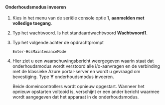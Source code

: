 <!--author=SharS last changed: 12/01/15-->

#### <a name="to-enter-maintenance-mode"></a>Onderhoudsmodus invoeren
1. Kies in het menu van de seriële console optie 1, **aanmelden met volledige toegang**.
2. Typ het wachtwoord. Is het standaardwachtwoord **Wachtwoord1**.
3. Typ het volgende achter de opdrachtprompt
   
     `Enter-HcsMaintenanceMode`
4. Hier ziet u een waarschuwingsbericht weergegeven waarin staat dat onderhoudsmodus wordt verstoord alle i/o-aanvragen en de verbinding met de klassieke Azure portal-server en wordt u gevraagd om bevestiging. Type **Y** onderhoudsmodus invoeren.
   
    Beide domeincontrollers wordt opnieuw opgestart. Wanneer het opnieuw opstarten voltooid is, verschijnt er een ander bericht waarmee wordt aangegeven dat het apparaat in de onderhoudsmodus.

